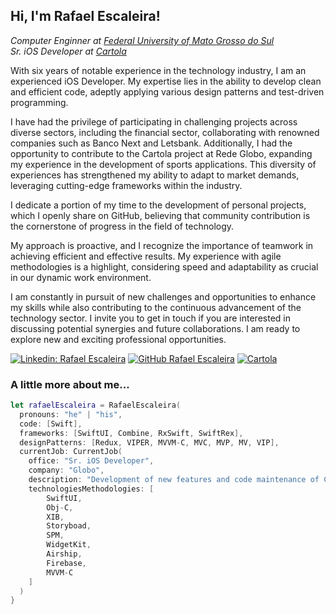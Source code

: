 <h2> Hi, I'm Rafael Escaleira!</h2>

<p><em>Computer Enginner at <a href="https://www.facom.ufms.br">Federal University of Mato Grosso do Sul</a></br>Sr. iOS Developer at <a href="https://apps.apple.com/br/app/cartola-oficial/id1129547202">Cartola</a></br>
</em></p>

With six years of notable experience in the technology industry, I am an experienced iOS Developer. My expertise lies in the ability to develop clean and efficient code, adeptly applying various design patterns and test-driven programming.

I have had the privilege of participating in challenging projects across diverse sectors, including the financial sector, collaborating with renowned companies such as Banco Next and Letsbank. Additionally, I had the opportunity to contribute to the Cartola project at Rede Globo, expanding my experience in the development of sports applications. This diversity of experiences has strengthened my ability to adapt to market demands, leveraging cutting-edge frameworks within the industry.

I dedicate a portion of my time to the development of personal projects, which I openly share on GitHub, believing that community contribution is the cornerstone of progress in the field of technology.

My approach is proactive, and I recognize the importance of teamwork in achieving efficient and effective results. My experience with agile methodologies is a highlight, considering speed and adaptability as crucial in our dynamic work environment.

I am constantly in pursuit of new challenges and opportunities to enhance my skills while also contributing to the continuous advancement of the technology sector. I invite you to get in touch if you are interested in discussing potential synergies and future collaborations. I am ready to explore new and exciting professional opportunities.

[![Linkedin: Rafael Escaleira](https://img.shields.io/badge/-Rafael%20Escaleira-blue?&logo=Linkedin&logoColor=white&link=https://www.linkedin.com/in/rafael-e-escaleira/)](https://www.linkedin.com/in/rafael-e-escaleira/)
[![GitHub Rafael Escaleira](https://img.shields.io/github/followers/rafaelesantos?label=follow&style=social)](https://github.com/rafaelesantos)
[![Cartola](https://img.shields.io/badge/-Cartola-orange?&link=https://cartola.globo.com)](https://cartola.globo.com)

### A little more about me...  

```swift
let rafaelEscaleira = RafaelEscaleira(
  pronouns: "he" | "his",
  code: [Swift],
  frameworks: [SwiftUI, Combine, RxSwift, SwiftRex],
  designPatterns: [Redux, VIPER, MVVM-C, MVC, MVP, MV, VIP],
  currentJob: CurrentJob(
    office: "Sr. iOS Developer",
    company: "Globo",
    description: "Development of new features and code maintenance of Cartola. Main role being in new features.",
    technologiesMethodologies: [
        SwiftUI,
        Obj-C,
        XIB,
        Storyboad,
        SPM,
        WidgetKit,
        Airship,
        Firebase,
        MVVM-C
    ]
  )
}
```
